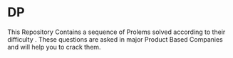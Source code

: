 # DP

This Repository Contains a sequence of Prolems solved according to their difficulty .
These questions are asked in major Product Based Companies and will help you to crack them.
